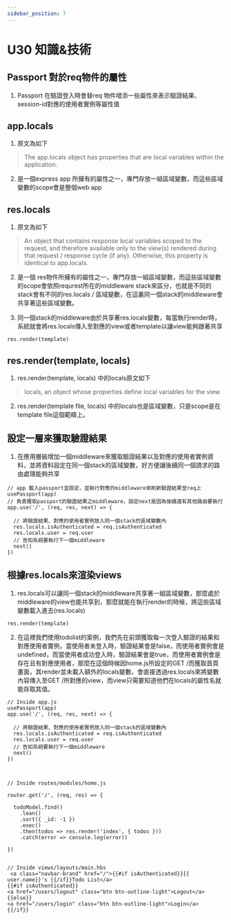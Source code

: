 ```yaml
---
sidebar_position: 7
---
```


# U30 知識&技術

## Passport 對於req物件的屬性
1. Passport  在驗證登入時會替req 物件增添一些屬性來表示驗證結果、session-id對應的使用者實例等屬性值
 
## app.locals
1. 原文為如下
> The app.locals object has properties that are local variables within the application.
2. 是一個express app 所擁有的屬性之一，專門存放一組區域變數，而這些區域變數的scope會是整個web app

## res.locals
1. 原文為如下
> An object that contains response local variables scoped to the request, and therefore available only to the view(s) rendered during that request / response cycle (if any). Otherwise, this property is identical to app.locals.
2. 是一個 res物件所擁有的屬性之一，專門存放一組區域變數，而這些區域變數的scope會依照requrest所在的middleware stack來區分，也就是不同的stack會有不同的res.locals / 區域變數，在這裏同一個stack的middleware會共享著這些區域變數。

3. 同一個stack的middleware由於共享著res.locals變數，每當執行render時，系統就會將res.locals傳入至對應的view或者template以讓view能夠跟著共享
```
res.render(template)
```


## res.render(template, locals)
1. res.render(template, locals) 中的locals原文如下
> locals, an object whose properties define local variables for the view.
2. res.render(template file, locals) 中的locals也是區域變數，只是scope是在template file這個範疇上。


## 設定一層來獲取驗證結果
1. 在應用層級增加一個middleware來獲取驗證結果以及對應的使用者實例資料，並將資料設定在同一個stack的區域變數，好方便讓後續同一個請求的路由處理能夠共享
```
// app 載入passport並設定，並執行對應的middleware來刷新驗證結果至req上
usePassport(app)
// 負責獲取passport的驗證結果之middleware，設定next是因為後續還有其他路由要執行
app.use('/', (req, res, next) => {

  // 將驗證結果、對應的使用者實例放入同一個stack的區域變數內
  res.locals.isAuthenticated = req.isAuthenticated
  res.locals.user = req.user
  // 告知系統要執行下一個middleware
  next()
})
```

## 根據res.locals來渲染views
1. res.locals可以讓同一個stack的middleware共享著一組區域變數，那麼處於middleware的view也能共享到，那麼就能在執行render的時候，將這些區域變數載入進去(res.locals)
```
res.render(template)
```
2. 在這裡我們使用todolist的案例，我們先在前頭獲取每一次登入驗證的結果和對應使用者實例，當使用者未登入時，驗證結果會是false，而使用者實例會是undefined，而當使用者成功登入時，驗證結果會是true，而使用者實例會是存在且有對應使用者，那麼在這個時候因home.js所設定的GET /而獲取首頁畫面，其render並未載入額外的locals變數，會直接透過res.locals來將變數內容傳入至GET /所對應的view，而view只需要知道他們在locals的屬性名就能存取其值。
```
// Inside app.js
usePassport(app)
app.use('/', (req, res, next) => {

  // 將驗證結果、對應的使用者實例放入同一個stack的區域變數內
  res.locals.isAuthenticated = req.isAuthenticated
  res.locals.user = req.user
  // 告知系統要執行下一個middleware
  next()
})



// Inside routes/modules/home.js

router.get('/', (req, res) => {

  todoModel.find()
    .lean()
    .sort({ _id: -1 })
    .exec()
    .then(todos => res.render('index', { todos }))
    .catch(error => console.log(error))

})


// Inside views/layouts/main.hbs
 <a class="navbar-brand" href="/">{{#if isAuthenticated}}{{ user.name}}'s {{/if}}Todo List</a>
{{#if isAuthenticated}}
<a href="/users/logout" class="btn btn-outline-light">Logout</a>
{{else}}
<a href="/users/login" class="btn btn-outline-light">Login</a>
{{/if}}
```